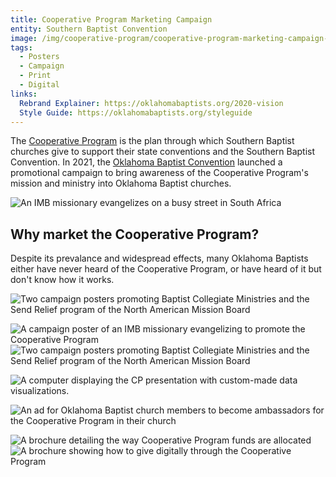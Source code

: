 ```yaml
---
title: Cooperative Program Marketing Campaign
entity: Southern Baptist Convention
image: /img/cooperative-program/cooperative-program-marketing-campaign-poster.jpg
tags:
  - Posters
  - Campaign
  - Print
  - Digital
links:
  Rebrand Explainer: https://oklahomabaptists.org/2020-vision
  Style Guide: https://oklahomabaptists.org/styleguide
---
```


The [Cooperative Program](//sbc.net/cp) is the plan through which Southern Baptist churches give to support their state conventions and the Southern Baptist Convention. In 2021, the [Oklahoma Baptist Convention](//oklahomabaptists.org) launched a promotional campaign to bring awareness of the Cooperative Program's mission and ministry into Oklahoma Baptist churches.

![An IMB missionary evangelizes on a busy street in South Africa](/img/cooperative-program/imb-street-evangelism.jpg)

## Why market the Cooperative Program?
Despite its prevalance and widespread effects, many Oklahoma Baptists either have never heard of the Cooperative Program, or have heard of it but don't know how it works.

![Two campaign posters promoting Baptist Collegiate Ministries and the Send Relief program of the North American Mission Board](/img/cooperative-program/horizontal-posters-navy.jpg)

<div class="post--grid">
  <img alt="A campaign poster of an IMB missionary evangelizing to promote the Cooperative Program" src="/img/cooperative-program/horizontal-a4-poster.jpg" />
  <img alt="Two campaign posters promoting Baptist Collegiate Ministries and the Send Relief program of the North American Mission Board" src="/img/cooperative-program/vertical-imb-baptism-navy.jpg" />
</div>

![A computer displaying the CP presentation with custom-made data visualizations.](/img/cooperative-program/pie-chart.jpg)

![An ad for Oklahoma Baptist church members to become ambassadors for the Cooperative Program in their church](/img/cooperative-program/ambassador-ad.jpg)

<div class="post--grid">
  <img alt="A brochure detailing the way Cooperative Program funds are allocated" src="/img/cooperative-program/allocations-card.jpg" />
  <img alt="A brochure showing how to give digitally through the Cooperative Program" src="/img/cooperative-program/giving-card.jpg" />
</div>